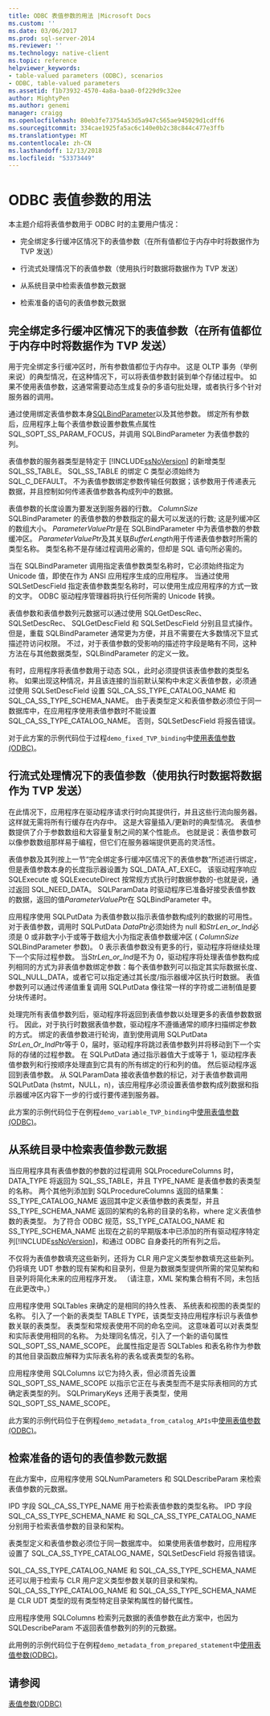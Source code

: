 ```yaml
---
title: ODBC 表值参数的用法 |Microsoft Docs
ms.custom: ''
ms.date: 03/06/2017
ms.prod: sql-server-2014
ms.reviewer: ''
ms.technology: native-client
ms.topic: reference
helpviewer_keywords:
- table-valued parameters (ODBC), scenarios
- ODBC, table-valued parameters
ms.assetid: f1b73932-4570-4a8a-baa0-0f229d9c32ee
author: MightyPen
ms.author: genemi
manager: craigg
ms.openlocfilehash: 80eb3fe73754a53d5a947c565ae945029d1cdff6
ms.sourcegitcommit: 334cae1925fa5ac6c140e0b2c38c844c477e3ffb
ms.translationtype: MT
ms.contentlocale: zh-CN
ms.lasthandoff: 12/13/2018
ms.locfileid: "53373449"
---
```

# <a name="uses-of-odbc-table-valued-parameters"></a>ODBC 表值参数的用法
  本主题介绍将表值参数用于 ODBC 时的主要用户情况：  
  
-   完全绑定多行缓冲区情况下的表值参数（在所有值都位于内存中时将数据作为 TVP 发送）  
  
-   行流式处理情况下的表值参数（使用执行时数据将数据作为 TVP 发送）  
  
-   从系统目录中检索表值参数元数据  
  
-   检索准备的语句的表值参数元数据  
  
## <a name="table-valued-parameter-with-fully-bound-multirow-buffers-send-data-as-a-tvp-with-all-values-in-memory"></a>完全绑定多行缓冲区情况下的表值参数（在所有值都位于内存中时将数据作为 TVP 发送）  
 用于完全绑定多行缓冲区时，所有参数值都位于内存中。 这是 OLTP 事务（举例来说）的典型情况，在这种情况下，可以将表值参数封装到单个存储过程中。 如果不使用表值参数，这通常需要动态生成复杂的多语句批处理，或者执行多个针对服务器的调用。  
  
 通过使用绑定表值参数本身[SQLBindParameter](https://go.microsoft.com/fwlink/?LinkId=59328)以及其他参数。 绑定所有参数后，应用程序上每个表值参数设置参数焦点属性 SQL_SOPT_SS_PARAM_FOCUS，并调用 SQLBindParameter 为表值参数的列。  
  
 表值参数的服务器类型是特定于 [!INCLUDE[ssNoVersion](../../includes/ssnoversion-md.md)] 的新增类型 SQL_SS_TABLE。 SQL_SS_TABLE 的绑定 C 类型必须始终为 SQL_C_DEFAULT。 不为表值参数绑定参数传输任何数据；该参数用于传递表元数据，并且控制如何传递表值参数各构成列中的数据。  
  
 表值参数的长度设置为要发送到服务器的行数。 *ColumnSize* SQLBindParameter 的表值参数的参数指定的最大可以发送的行数; 这是列缓冲区的数组大小。 *ParameterValuePtr*是在 SQLBindParameter 中为表值参数的参数缓冲区。 *ParameterValuePtr*及其关联*BufferLength*用于传递表值参数时所需的类型名称。 类型名称不是存储过程调用必需的，但却是 SQL 语句所必需的。  
  
 当在 SQLBindParameter 调用指定表值参数类型名称时，它必须始终指定为 Unicode 值，即使在作为 ANSI 应用程序生成的应用程序。 当通过使用 SQLSetDescField 指定表值参数类型名称时，可以使用生成应用程序的方式一致的文字。 ODBC 驱动程序管理器将执行任何所需的 Unicode 转换。  
  
 表值参数和表值参数列元数据可以通过使用 SQLGetDescRec、 SQLSetDescRec、 SQLGetDescField 和 SQLSetDescField 分别且显式操作。 但是，重载 SQLBindParameter 通常更为方便，并且不需要在大多数情况下显式描述符访问权限。 不过，对于表值参数的受影响的描述符字段是略有不同，这种方法在与其他数据类型，SQLBindParameter 的定义一致。  
  
 有时，应用程序将表值参数用于动态 SQL，此时必须提供该表值参数的类型名称。 如果出现这种情况，并且该连接的当前默认架构中未定义表值参数，必须通过使用 SQLSetDescField 设置 SQL_CA_SS_TYPE_CATALOG_NAME 和 SQL_CA_SS_TYPE_SCHEMA_NAME。 由于表类型定义和表值参数必须位于同一数据库中，在应用程序使用表值参数时不能设置 SQL_CA_SS_TYPE_CATALOG_NAME。 否则，SQLSetDescField 将报告错误。  
  
 对于此方案的示例代码位于过程`demo_fixed_TVP_binding`中[使用表值参数&#40;ODBC&#41;](../native-client-odbc-how-to/use-table-valued-parameters-odbc.md)。  
  
## <a name="table-valued-parameter-with-row-streaming-send-data-as-a-tvp-using-data-at-execution"></a>行流式处理情况下的表值参数（使用执行时数据将数据作为 TVP 发送）  
 在此情况下，应用程序在驱动程序请求行时向其提供行，并且这些行流向服务器。 这样就无需将所有行缓存在内存中。 这是大容量插入/更新时的典型情况。 表值参数提供了介于参数数组和大容量复制之间的某个性能点。 也就是说：表值参数可以像参数数组那样易于编程，但它们在服务器端提供更高的灵活性。  
  
 表值参数及其列按上一节“完全绑定多行缓冲区情况下的表值参数”所述进行绑定，但是表值参数本身的长度指示器设置为 SQL_DATA_AT_EXEC。 该驱动程序响应 SQLExecute 或 SQLExecuteDirect 按常规方式执行时数据参数的-也就是说，通过返回 SQL_NEED_DATA。 SQLParamData 时驱动程序已准备好接受表值参数的数据，返回的值*ParameterValuePtr*在 SQLBindParameter 中。  
  
 应用程序使用 SQLPutData 为表值参数以指示表值参数构成列的数据的可用性。 对于表值参数，调用时 SQLPutData *DataPtr*必须始终为 null 和*StrLen_or_Ind*必须是 0 或非数字小于或等于数组大小为指定表值参数缓冲区 ( *ColumnSize* SQLBindParameter 参数)。 0 表示表值参数没有更多的行，驱动程序将继续处理下一个实际过程参数。 当*StrLen_or_Ind*是不为 0，驱动程序将处理表值参数构成列相同的方式为非表值参数绑定参数：每个表值参数列可以指定其实际数据长度、 SQL_NULL_DATA，或者它可以指定通过其长度/指示器缓冲区执行时数据。 表值参数列可以通过传递值重复调用 SQLPutData 像往常一样的字符或二进制值是要分块传递时。  
  
 处理完所有表值参数列后，驱动程序将返回到表值参数以处理更多的表值参数数据行。 因此，对于执行时数据表值参数，驱动程序不遵循通常的顺序扫描绑定参数的方式。 绑定的表值参数进行轮询，直到使用调用 SQLPutData *StrLen_Or_IndPtr*等于 0，届时，驱动程序将跳过表值参数列并将移动到下一个实际的存储的过程参数。  在 SQLPutData 通过指示器值大于或等于 1，驱动程序表值参数列和行按顺序处理直到它具有的所有绑定的行和列的值。 然后驱动程序返回到表值参数。 从 SQLParamData 接收表值参数的标记，对于表值参数调用 SQLPutData (hstmt，NULL，n)，该应用程序必须设置表值参数构成列数据和指示器缓冲区内容下一步的行或行要传递到服务器。  
  
 此方案的示例代码位于在例程`demo_variable_TVP_binding`中[使用表值参数&#40;ODBC&#41;](../native-client-odbc-how-to/use-table-valued-parameters-odbc.md)。  
  
## <a name="retrieving-table-valued-parameter-metadata-from-the-system-catalog"></a>从系统目录中检索表值参数元数据  
 当应用程序具有表值参数的参数的过程调用 SQLProcedureColumns 时，DATA_TYPE 将返回为 SQL_SS_TABLE，并且 TYPE_NAME 是表值参数的表类型的名称。 两个其他列添加到 SQLProcedureColumns 返回的结果集：SS_TYPE_CATALOG_NAME 返回其中定义表值参数的表类型，并且 SS_TYPE_SCHEMA_NAME 返回的架构的名称的目录的名称，where 定义表值参数的表类型。 为了符合 ODBC 规范，SS_TYPE_CATALOG_NAME 和 SS_TYPE_SCHEMA_NAME 出现在之前的早期版本中已添加的所有驱动程序特定列[!INCLUDE[ssNoVersion](../../includes/ssnoversion-md.md)]，和通过 ODBC 自身委托的所有列之后。  
  
 不仅将为表值参数填充这些新列，还将为 CLR 用户定义类型参数填充这些新列。 仍将填充 UDT 参数的现有架构和目录列，但是为数据类型提供所需的常见架构和目录列将简化未来的应用程序开发。 （请注意，XML 架构集合稍有不同，未包括在此更改中。）  
  
 应用程序使用 SQLTables 来确定的是相同的持久性表、 系统表和视图的表类型的名称。 引入了一个新的表类型 TABLE TYPE，该类型支持应用程序标识与表值参数关联的表类型。 表类型和常规表使用不同的命名空间。 这意味着可以对表类型和实际表使用相同的名称。 为处理同名情况，引入了一个新的语句属性 SQL_SOPT_SS_NAME_SCOPE。 此属性指定是否 SQLTables 和表名称作为参数的其他目录函数应解释为实际表名称的表名或表类型的名称。  
  
 应用程序使用 SQLColumns 以它为持久表，但必须首先设置 SQL_SOPT_SS_NAME_SCOPE 以指示它正在与表类型而不是实际表相同的方式确定表类型的列。 SQLPrimaryKeys 还用于表类型，使用 SQL_SOPT_SS_NAME_SCOPE。  
  
 此方案的示例代码位于在例程`demo_metadata_from_catalog_APIs`中[使用表值参数&#40;ODBC&#41;](../native-client-odbc-how-to/use-table-valued-parameters-odbc.md)。  
  
## <a name="retrieving-table-valued-parameter-metadata-for-a-prepared-statement"></a>检索准备的语句的表值参数元数据  
 在此方案中，应用程序使用 SQLNumParameters 和 SQLDescribeParam 来检索表值参数的元数据。  
  
 IPD 字段 SQL_CA_SS_TYPE_NAME 用于检索表值参数的类型名称。 IPD 字段 SQL_CA_SS_TYPE_SCHEMA_NAME 和 SQL_CA_SS_TYPE_CATALOG_NAME 分别用于检索表值参数的目录和架构。  
  
 表类型定义和表值参数必须位于同一数据库中。 如果使用表值参数时，应用程序设置了 SQL_CA_SS_TYPE_CATALOG_NAME，SQLSetDescField 将报告错误。  
  
 SQL_CA_SS_TYPE_CATALOG_NAME 和 SQL_CA_SS_TYPE_SCHEMA_NAME 还可以用于检索与 CLR 用户定义类型参数关联的目录和架构。 SQL_CA_SS_TYPE_CATALOG_NAME 和 SQL_CA_SS_TYPE_SCHEMA_NAME 是 CLR UDT 类型的现有类型特定目录架构属性的替代属性。  
  
 应用程序使用 SQLColumns 检索列元数据的表值参数在此方案中，也因为 SQLDescribeParam 不返回表值参数列的列的元数据。  
  
 此用例的示例代码位于在例程`demo_metadata_from_prepared_statement`中[使用表值参数&#40;ODBC&#41;](../native-client-odbc-how-to/use-table-valued-parameters-odbc.md)。  
  
## <a name="see-also"></a>请参阅  
 [表值参数&#40;ODBC&#41;](table-valued-parameters-odbc.md)  
  
  
